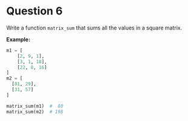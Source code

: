 # Question 6

Write a function `matrix_sum` that sums all the values in a square matrix.

**Example:**

```python
m1 = [
    [2, 9, 1],
    [3, 1, 18],
    [22, 8, 16]
]
m2 = [
  [81, 29],
  [31, 57]
]

matrix_sum(m1)  #  80
matrix_sum(m2)  # 198
```
